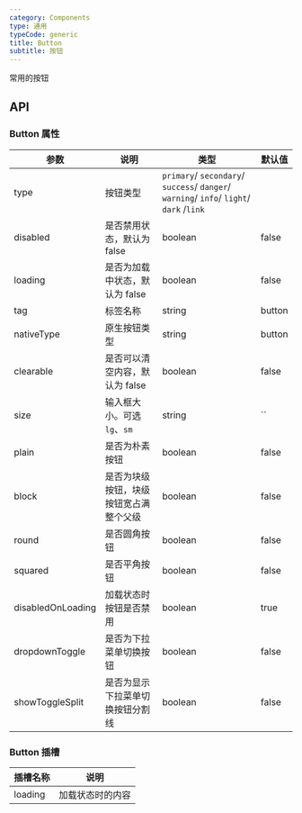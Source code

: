 ```yaml
---
category: Components
type: 通用
typeCode: generic
title: Button
subtitle: 按钮
---
```


常用的按钮

## API

### Button 属性

| 参数                             | 说明                                           | 类型                                                               | 默认值    |
|--------------------------------|-------------------------------------------|-----------------------------------------------------------------------|--------|
| type                           | 按钮类型                                | `primary`/ `secondary`/ `success`/ `danger`/ `warning`/ `info`/ `light`/ `dark` /`link` |        |
| disabled                       | 是否禁用状态，默认为 false                                  | boolean                                       | false  |
| loading                       | 是否为加载中状态，默认为 false                            | boolean                                   | false  |
| tag                            | 标签名称                                     | string                                         | button |
| nativeType                     | 原生按钮类型                                     | string                                                | button |
| clearable                      | 是否可以清空内容，默认为 false                         | boolean                                                        | false  |
| size                           | 输入框大小。可选 `lg`、`sm`                          | string                                                | ``     |
| plain                          | 是否为朴素按钮                                        | boolean                                       | false  |
| block                          | 是否为块级按钮，块级按钮宽占满整个父级                               | boolean                                    | false  |
| round                          | 是否圆角按钮                                    | boolean                                            | false  |
| squared                          | 是否平角按钮                                        | boolean                                              | false  |
| disabledOnLoading            | 加载状态时按钮是否禁用                                      | boolean                                         | true   |
| dropdownToggle            | 是否为下拉菜单切换按钮                                     | boolean                                      | false  |
| showToggleSplit            | 是否为显示下拉菜单切换按钮分割线                             | boolean                                      | false  |


### Button 插槽

| 插槽名称    | 说明                                               |
|---------|--------------------------------------------------|
| loading  | 加载状态时的内容                                         |
